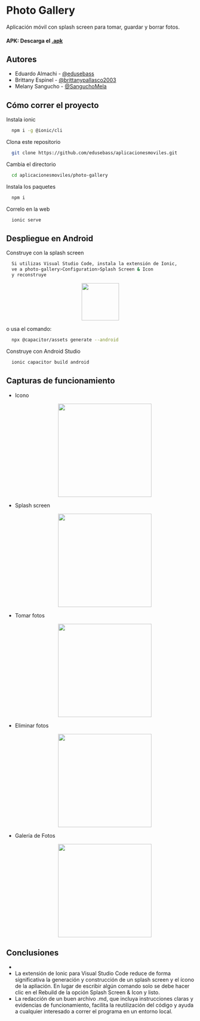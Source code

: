 # Photo Gallery

Aplicación móvil con splash screen para tomar, guardar y borrar fotos.

#### APK: Descarga el [.apk](photo-gallery/src/assets/app-debug.apk)

## Autores

- Eduardo Almachi - [@edusebass](https://github.com/edusebass)
- Brittany Espinel - [@brittanypallasco2003](https://github.com/brittanypallasco2003)
- Melany Sangucho - [@SanguchoMela](https://github.com/SanguchoMela)

<!--
## Cómo crear el proyecto

Instala ionic
```bash
  npm i -g @ionic/cli
```

Crea el proyecto
```bash
  ionic start photo-gallery tabs --type=angular --capacitor
```

Cambia el directorio
```bash
  cd photo-gallery
```

Instala las librerías necesarias
```bash
  npm install @capacitor/camera @capacitor/preferences @capacitor/filesystem
```
```bash
  npm install @ionic/pwa-elements
```

Genera una carpeta para las dependencias
```bash
  ionic g service services/photo
```
-->

## Cómo correr el proyecto
Instala ionic
```bash
  npm i -g @ionic/cli
```

Clona este repositorio
```bash
  git clone https://github.com/edusebass/aplicacionesmoviles.git
```

Cambia el directorio
```bash
  cd aplicacionesmoviles/photo-gallery
```

Instala los paquetes
```bash
  npm i
```

Correlo en la web
```bash
  ionic serve
```

## Despliegue en Android

Construye con la splash screen
```bash
  Si utilizas Visual Studio Code, instala la extensión de Ionic,
  ve a photo-gallery>Configuration>Splash Screen & Icon 
  y reconstruye
```
  <p align="center">
    <img src="./photo-gallery/src/assets/capturas/ionic_ext.jpg" width="100px">
  </p>

o usa el comando: 
```bash
  npx @capacitor/assets generate --android
```

Construye con Android Studio
```bash
  ionic capacitor build android
```

## Capturas de funcionamiento

- Icono
  <p align="center">
    <img src="./photo-gallery/src/assets/capturas/icon.jpg" width="250px">
  </p>

- Splash screen
  <p align="center">
    <img src="./photo-gallery/src/assets/capturas/splash_screen.jpg" width="250px">
  </p>

- Tomar fotos
  <p align="center">
    <img src="./photo-gallery/src/assets/capturas/tomar.jpg" width="250px">
  </p>

- Eliminar fotos
  <p align="center">
    <img src="./photo-gallery/src/assets/capturas/eliminar.jpg" width="250px">
  </p>

- Galería de Fotos
  <p align="center">
    <img src="./photo-gallery/src/assets/capturas/galeria.jpg" width="250px">
  </p>

## Conclusiones
-
- La extensión de Ionic para Visual Studio Code reduce de forma significativa la generación y construcción de un splash screen y el ícono de la apliación. En lugar de escribir algún comando solo se debe hacer clic en el Rebuild de la opción Splash Screen & Icon y listo.
- La redacción de un buen archivo .md, que incluya instrucciones claras y evidencias de funcionamiento, facilita la reutilización del código y ayuda a cualquier interesado a correr el programa en un entorno local.
